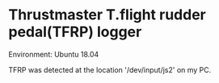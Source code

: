 <h1>Thrustmaster T.flight rudder pedal(TFRP) logger</h1>

Environment: Ubuntu 18.04

TFRP was detected at the location '/dev/input/js2' on my PC.
